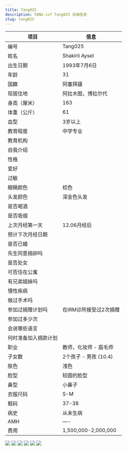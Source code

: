 ```yaml
---
title: Tang025
description: TANG-ivf Tang025 详细信息
slug: tang025
---
```


| 项目           | 信息                                                         |
| -------------- | ------------------------------------------------------------ |
| 编号           | Tang025                                                      |
| 姓名           | Shakirli Aysel                                               |
| 出生日期       | 1993年7月6日                                                 |
| 年龄           | 31                                                           |
| 国籍           | 阿塞拜疆                                                     |
| 现居住地       | 阿拉木图，博拉尔代                                           |
| 身高（厘米）   | 163                                                          |
| 体重（公斤）   | 61                                                           |
| 血型           | 3岁以上                                                      |
| 教育程度       | 中学专业                                                     |
| 教育机构       |                                                              |
| 自我介绍       |                                                              |
| 性格           |                                                              |
| 爱好           |                                                              |
| 过敏           |                                                              |
| 眼睛颜色       | 棕色                                                         |
| 头发颜色       | 深金色头发                                                   |
| 是否喝酒       |                                                              |
| 是否吸烟       |                                                              |
| 上次月经第一天 | 12.06月经后                                                  |
| 预计下次月经日期 |                                                             |
| 是否已婚       |                                                              |
| 先生同意捐卵吗 |                                                              |
| 是否处女       |                                                              |
| 可否住在公寓   |                                                              |
| 有兄弟姐妹吗   |                                                              |
| 慢性疾病       |                                                              |
| 做过手术吗     |                                                              |
| 参加过捐赠计划吗 | 在IRM诊所接受过2次捐赠                                      |
| 参加过多少次   |                                                              |
| 会说哪些语言   |                                                              |
| 何时准备加入捐款计划 |                                                         |
| 职业           | 教师，化妆师 - 眉毛师                                        |
| 子女数         | 2个孩子 - 男孩 (10.4)                                       |
| 肤色           | 浅色                                                         |
| 脸型           | 较圆的脸型                                                   |
| 鼻型           | 小鼻子                                                       |
| 衣服尺码       | S-M                                                          |
| 鞋码           | 37-38                                                        |
| 病史           | 从未生病                                                     |
| AMH            | —-                                                           |
| 费用           | 1,500,000-2,000,000                                          |

![](media/Tang025-1.jpg)
![](media/Tang025-2.jpg)
![](media/Tang025-3.jpg)
![](media/Tang025-4.jpg)
![](media/Tang025-5.jpg)
![](media/Tang025-6.jpg)